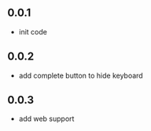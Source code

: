 ## 0.0.1

* init code

## 0.0.2

* add complete button to hide keyboard

## 0.0.3

* add web support